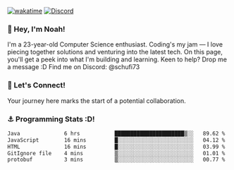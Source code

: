 [![wakatime](https://wakatime.com/badge/user/018b5c7c-fde2-4105-aa96-f5c758abb0a2.svg)](https://wakatime.com/@018b5c7c-fde2-4105-aa96-f5c758abb0a2)
[![Discord](https://img.shields.io/badge/Discord-5865F2?style=flat&logo=discord&logoColor=white)](https://discord.gg/eAW8AGXaGu)



### 👋 Hey, I'm Noah!
I'm a 23-year-old Computer Science enthusiast. Coding's my jam — I love piecing together solutions and venturing into the latest tech. On this page, you'll get a peek into what I'm building and learning. Keen to help? Drop me a message :D 
Find me on Discord: @schufi73

### 🤝 Let's Connect!
Your journey here marks the start of a potential collaboration.

### ⚓ Programming Stats :D!
<!--START_SECTION:waka-->

```txt
Java              6 hrs           ██████████████████████▒░░   89.62 %
JavaScript        16 mins         █░░░░░░░░░░░░░░░░░░░░░░░░   04.12 %
HTML              16 mins         █░░░░░░░░░░░░░░░░░░░░░░░░   03.99 %
GitIgnore file    4 mins          ▒░░░░░░░░░░░░░░░░░░░░░░░░   01.01 %
protobuf          3 mins          ▒░░░░░░░░░░░░░░░░░░░░░░░░   00.77 %
```

<!--END_SECTION:waka-->
